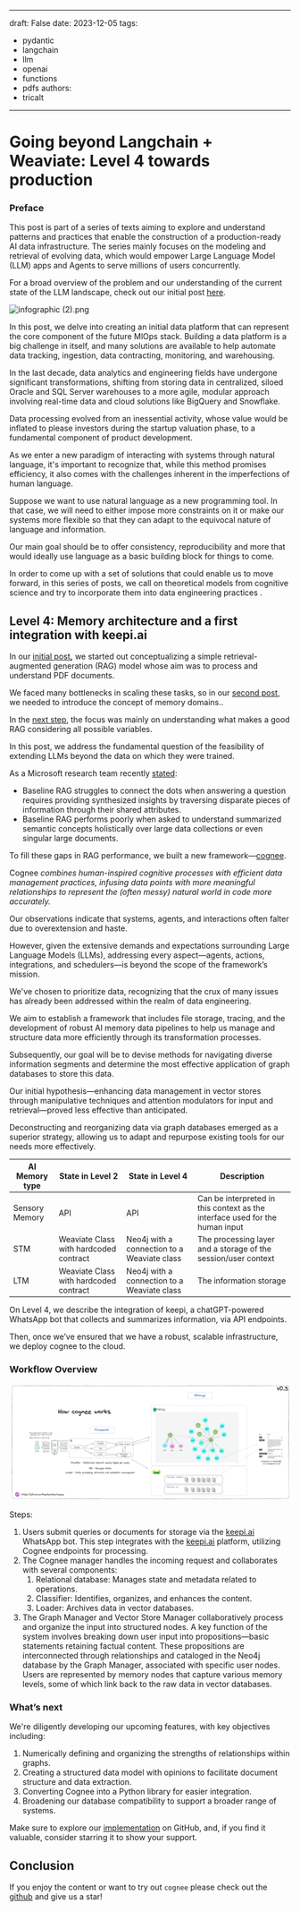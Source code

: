 

---
draft: False
date: 2023-12-05
tags:
  - pydantic
  - langchain
  - llm
  - openai 
  - functions
  - pdfs
authors:
  - tricalt
---

# Going beyond Langchain + Weaviate: Level 4 towards production

### **Preface**

This post is part of a series of texts aiming to explore and understand patterns and practices that enable the construction of a production-ready AI data infrastructure. The series mainly focuses on the modeling and retrieval of evolving data, which would empower Large Language Model (LLM) apps and Agents to serve millions of users concurrently.

For a broad overview of the problem and our understanding of the current state of the LLM landscape, check out our initial post [here](https://www.prometh.ai/promethai-memory-blog-post-one).

![infographic (2).png](Topoteretes%20-%20General%20d6a605ab1d8243e489146b82eca935a1/PromethAI%20-%20long-term%20vision%20cf4f1d9b21d04239905d02322f0609c5/Berlin%20meetup%20-%20product%20demo%201283443e7b204c71a3ba8d291cf11f68/Blog%20post%20b6bd59a859fe4b4cb954760c94548ff2/Going%20beyond%20Langchain%20+%20Weaviate%20Level%202%20towards%20%2098ad7b915139478992c4c4386b5e5886/infographic_(2).png)

In this post, we delve into creating an initial data platform that can represent the core component of the future MlOps stack. Building a data platform is a big challenge in itself, and many solutions are available to help automate data tracking, ingestion, data contracting, monitoring, and warehousing.

In the last decade, data analytics and engineering fields have undergone significant transformations, shifting from storing data in centralized, siloed Oracle and SQL Server warehouses to a more agile, modular approach involving real-time data and cloud solutions like BigQuery and Snowflake.

Data processing evolved from an inessential activity, whose value would be inflated to please investors during the startup valuation phase, to a fundamental component of product development.

As we enter a new paradigm of interacting with systems through natural language, it's important to recognize that, while this method promises efficiency, it also comes with the challenges inherent in the imperfections of human language.

Suppose we want to use natural language as a new programming tool. In that case, we will need to either impose more constraints on it or make our systems more flexible so that they can adapt to the equivocal nature of language and information.

Our main goal should be to offer consistency, reproducibility and more that would ideally use language as a basic building block for things to come.

In order to come up with a set of solutions that could enable us to move forward, in this series of posts, we call on theoretical models from cognitive science and try to incorporate them into data engineering practices .

## **Level 4: Memory architecture and a first integration with keepi.ai**

In our [initial post](https://www.notion.so/Going-beyond-Langchain-Weaviate-and-towards-a-production-ready-modern-data-platform-7351d77a1eba40aab4394c24bef3a278?pvs=21)**,** we started out conceptualizing a simple retrieval-augmented generation (RAG) model whose aim was to process and understand PDF documents.

We faced many bottlenecks in scaling these tasks, so in our [second post](https://www.notion.so/Going-beyond-Langchain-Weaviate-Level-2-towards-Production-98ad7b915139478992c4c4386b5e5886?pvs=21), we needed to introduce the concept of memory domains..

In the [next step](https://www.notion.so/Going-beyond-Langchain-Weaviate-Level-3-towards-production-e62946c272bf412584b12fbbf92d35b0?pvs=21), the focus was mainly on understanding what makes a good RAG considering all possible variables.

In this post, we address the fundamental question of the feasibility of extending LLMs beyond the data on which they were trained.

As a Microsoft research team recently [stated](https://www.microsoft.com/en-us/research/blog/graphrag-unlocking-llm-discovery-on-narrative-private-data/):

- Baseline RAG struggles to connect the dots when answering a question requires providing synthesized insights by traversing disparate pieces of information through their shared attributes.
- Baseline RAG performs poorly when asked to understand summarized semantic concepts holistically over large data collections or even singular large documents.

To fill these gaps in RAG performance, we built a new framework—[cognee](https://www.notion.so/Change-button-Submit-appearance-when-clicked-on-www-prometh-ai-13e59427636940598a0fd3938a2d2253?pvs=21).

Cognee *combines human-inspired cognitive processes with efficient data management practices, infusing data points with more meaningful relationships to represent the (often messy) natural world in code more accurately.*

Our observations indicate that systems, agents, and interactions often falter due to overextension and haste.

However, given the extensive demands and expectations surrounding Large Language Models (LLMs), addressing every aspect—agents, actions, integrations, and schedulers—is beyond the scope of the framework’s mission.

We've chosen to prioritize data, recognizing that the crux of many issues has already been addressed within the realm of data engineering.

We aim to establish a framework that includes file storage, tracing, and the development of robust AI memory data pipelines to help us manage and structure data more efficiently through its transformation processes.

Subsequently, our goal will be to devise methods for navigating diverse information segments and determine the most effective application of graph databases to store this data.

Our initial hypothesis—enhancing data management in vector stores through manipulative techniques and attention modulators for input and retrieval—proved less effective than anticipated.

Deconstructing and reorganizing data via graph databases emerged as a superior strategy, allowing us to adapt and repurpose existing tools for our needs more effectively.

| AI Memory type  | State in Level 2 | State in Level 4 | Description |
| --- | --- | --- | --- |
| Sensory Memory | API | API | Can be interpreted in this context as the interface used for the human input  |
| STM | Weaviate Class with hardcoded contract | Neo4j  with a connection to a Weaviate class | The processing layer and a storage of the session/user context |
| LTM | Weaviate Class with hardcoded contract | Neo4j with a connection to a Weaviate class | The information storage |

On Level 4, we describe the integration of keepi, a chatGPT-powered WhatsApp bot that collects and summarizes information, via API endpoints.

Then, once we’ve ensured that we have a robust, scalable infrastructure, we deploy cognee to the cloud.

### **Workflow Overview**

![How_cognee_works.png](Going%20beyond%20Langchain%20+%20Weaviate%20Level%204%20towards%20%20fe90ff40e56e44c4a49f1492d360173c/How_cognee_works.png)

Steps:

1. Users submit queries or documents for storage via the [keepi.ai](http://keepi.ai/) WhatsApp bot. This step integrates with the [keepi.ai](http://keepi.ai/) platform, utilizing Cognee endpoints for processing.
2. The Cognee manager handles the incoming request and collaborates with several components:
    1. Relational database: Manages state and metadata related to operations.
    2. Classifier: Identifies, organizes, and enhances the content.
    3. Loader: Archives data in vector databases.
3. The Graph Manager and Vector Store Manager collaboratively process and organize the input into structured nodes. A key function of the system involves breaking down user input into propositions—basic statements retaining factual content. These propositions are interconnected through relationships and cataloged in the Neo4j database by the Graph Manager, associated with specific user nodes. Users are represented by memory nodes that capture various memory levels, some of which link back to the raw data in vector databases.

### **What’s next**

We're diligently developing our upcoming features, with key objectives including:

1. Numerically defining and organizing the strengths of relationships within graphs.
2. Creating a structured data model with opinions to facilitate document structure and data extraction.
3. Converting Cognee into a Python library for easier integration.
4. Broadening our database compatibility to support a broader range of systems.

Make sure to explore our [implementation](https://github.com/topoteretes/cognee) on GitHub, and, if you find it valuable, consider starring it to show your support.












## Conclusion


If you enjoy the content or want to try out `cognee` please check out the [github](https://github.com/topoteretes/cognee) and give us a star!
